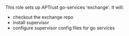 This role sets up APTrust go-services 'exchange'.
It will:
- checkout the exchange repo
- install supervisor
- configure supervisor config files for go services

